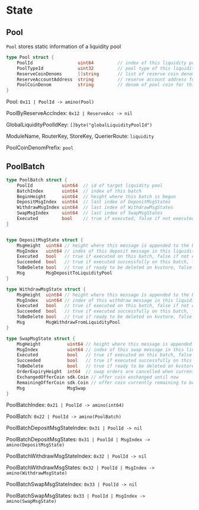 <!--
order: 2
-->

# State

## Pool

`Pool` stores static information of a liquidity pool

```go
type Pool struct {
	PoolId                 uint64         // index of this liquidity pool
	PoolTypeId             uint32         // pool type of this liquidity pool
	ReserveCoinDenoms      []string       // list of reserve coin denoms for this liquidity pool
	ReserveAccountAddress  string         // reserve account address for this liquidity pool to store reserve coins
	PoolCoinDenom          string         // denom of pool coin for this liquidity pool
}
```

Pool: `0x11 | PoolId -> amino(Pool)`

PoolByReserveAccIndex: `0x12 | ReserveAcc -> nil`

GlobalLiquidityPoolIdKey: `[]byte("globalLiquidityPoolId")`

ModuleName, RouterKey, StoreKey, QuerierRoute: `liquidity`

PoolCoinDenomPrefix: `pool`

## PoolBatch

```go
type PoolBatch struct {
	PoolId           uint64  // id of target liquidity pool
	BatchIndex       uint64  // index of this batch
	BeginHeight      uint64  // height where this batch is begun
	DepositMsgIndex  uint64  // last index of DepositMsgStates
	WithdrawMsgIndex uint64  // last index of WithdrawMsgStates
	SwapMsgIndex     uint64  // last index of SwapMsgStates
	Executed         bool    // true if executed, false if not executed yet
}


type DepositMsgState struct {
	MsgHeight  uint64 // height where this message is appended to the batch
	MsgIndex   uint64 // index of this deposit message in this liquidity pool
	Executed   bool   // true if executed on this batch, false if not executed yet
	Succeeded  bool   // true if executed successfully on this batch, false if failed
	ToBeDelete bool   // true if ready to be deleted on kvstore, false if not ready to be deleted
	Msg        MsgDepositToLiquidityPool
}

type WithdrawMsgState struct {
	MsgHeight  uint64 // height where this message is appended to the batch
	MsgIndex   uint64 // index of this withdraw message in this liquidity pool
	Executed   bool   // true if executed on this batch, false if not executed yet
	Succeeded  bool   // true if executed successfully on this batch, false if failed
	ToBeDelete bool   // true if ready to be deleted on kvstore, false if not ready to be deleted
	Msg        MsgWithdrawFromLiquidityPool
}

type SwapMsgState struct {
	MsgHeight          uint64 // height where this message is appended to the batch
	MsgIndex           uint64 // index of this swap message in this liquidity pool
	Executed           bool   // true if executed on this batch, false if not executed yet
	Succeeded          bool   // true if executed successfully on this batch, false if failed
	ToBeDelete         bool   // true if ready to be deleted on kvstore, false if not ready to be deleted
	OrderExpiryHeight  int64  // swap orders are cancelled when current height is equal or higher than ExpiryHeight
	ExchangedOfferCoin sdk.Coin // offer coin exchanged until now
	RemainingOfferCoin sdk.Coin // offer coin currently remaining to be exchanged
	Msg                MsgSwap
}

```

PoolBatchIndex: `0x21 | PoolId -> amino(int64)`

PoolBatch: `0x22 | PoolId -> amino(PoolBatch)`

PoolBatchDepositMsgStateIndex: `0x31 | PoolId -> nil`

PoolBatchDepositMsgStates: `0x31 | PoolId | MsgIndex -> amino(DepositMsgState)`

PoolBatchWithdrawMsgStateIndex: `0x32 | PoolId -> nil`

PoolBatchWithdrawMsgStates: `0x32 | PoolId | MsgIndex -> amino(WithdrawMsgState)`

PoolBatchSwapMsgStateIndex: `0x33 | PoolId -> nil`

PoolBatchSwapMsgStates: `0x33 | PoolId | MsgIndex -> amino(SwapMsgState)`
